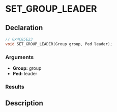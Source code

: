 # SET_GROUP_LEADER

## Declaration
```cpp
// 0x4C85E23
void SET_GROUP_LEADER(Group group, Ped leader);
```

### Arguments
- **Group:** group
- **Ped:** leader

### Results

## Description

